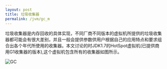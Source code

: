 ```yaml
---
layout: post
title: 垃圾收集器
permalink: /jvm/gc_m
---
```


垃圾收集器是内存回收的具体实现，不同厂商不同版本的虚拟机所提供的垃圾收集器都可能会有很大差别，并且一般会提供参数供用户根据自己的应用特点和要求组合出各个年代所使用的收集器。本文讨论的时JDK1.7的HotSpot虚拟机(已提供商用G1收集器的版本),这个虚拟机包含所有的收集器如图所示。

![GC]({{site.url}}/images/gc.png)




